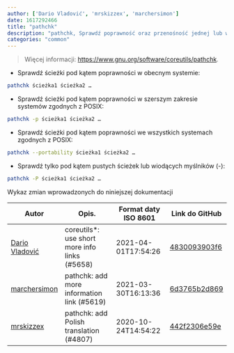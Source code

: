 ```yaml
---
author: ['Dario Vladović', 'mrskizzex', 'marchersimon']
date: 1617292466
title: "pathchk"
description: "pathchk, Sprawdź poprawność oraz przenośność jednej lub większej ilości ścieżek."
categories: "common"
---
```

> Więcej informacji: <https://www.gnu.org/software/coreutils/pathchk>.

- Sprawdź ścieżki pod kątem poprawności w obecnym systemie:

```bash
pathchk ścieżka1 ścieżka2 …
```

- Sprawdź ścieżki pod kątem poprawności w szerszym zakresie systemów zgodnych z POSIX:

```bash
pathchk -p ścieżka1 ścieżka2 …
```

- Sprawdź ścieżki pod kątem poprawności we wszystkich systemach zgodnych z POSIX:

```bash
pathchk --portability ścieżka1 ścieżka2 …
```

- Sprawdź tylko pod kątem pustych ścieżek lub wiodących myślników (-):

```bash
pathchk -P ścieżka1 ścieżka2 …
```
Wykaz zmian wprowadzonych do niniejszej dokumentacji


Autor | Opis. | Format daty ISO 8601 | Link do GitHub
------|-----|-----|-----
[Dario Vladović](mailto:d.vladimyr@gmail.com) | coreutils*: use short more info links (#5658) | 2021-04-01T17:54:26 | [4830093903f6](https://github.com/tldr-pages/tldr/commit/4830093903f66ccf3ebbc2ecf477286e45edac59)
[marchersimon](mailto:50295997+marchersimon@users.noreply.github.com) | pathchk: add more information link (#5619) | 2021-03-30T16:13:36 | [6d3765b2d869](https://github.com/tldr-pages/tldr/commit/6d3765b2d869b3b0b0237cad5594d75b38de3f46)
[mrskizzex](mailto:drizztes@gmail.com) | pathchk: add Polish translation (#4807) | 2020-10-24T14:54:22 | [442f2306e59e](https://github.com/tldr-pages/tldr/commit/442f2306e59e457d646e9a3d533997cb3c4d44e1)

